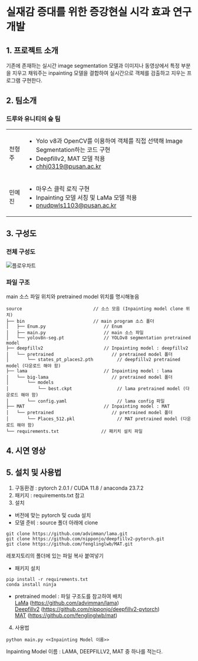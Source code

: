 # 실재감 증대를 위한 증강현실 시각 효과 연구개발

## 1. 프로젝트 소개

기존에 존재하는 실시간 image segmentation 모델과 이미지나 동영상에서 특정 부분을 지우고 채워주는 inpainting 모델을 결합하여 실시간으로 객체를 검출하고 지우는 프로그램 구현한다.

## 2. 팀소개

### 드루와 유니티의 숲 팀

<table>
  <tr>
    <td>
      천형주
    </td>
    <td>
      <ul>
        <li>Yolo v8과 OpenCV를 이용하여 객체를 직접 선택해 Image Segmentation하는 코드 구현</li>
        <li>Deepfillv2, MAT 모델 적용</li>
        <li><a href = "mailto: chhj0319@pusan.ac.kr">chhj0319@pusan.ac.kr</a></li>
      </ul>
    </td>
  </tr>
  <tr>
    <td>
      민예진
    </td>
    <td>
      <ul>
        <li>마우스 클릭 로직 구현</li>
        <li>Inpainting 모델 서칭 및 LaMa 모델 적용</li>
        <li><a href = "mailto: pnudpwls1103@pusan.ac.kr">pnudpwls1103@pusan.ac.kr</a></li>
      </ul>
    </td>
  </tr>
</table>

## 3. 구성도
### 전체 구성도
![플로우차트](https://github.com/pnucse-capstone/capstone-2023-1-04/assets/84282849/a94c0ab6-90ab-4013-ba35-d24cc4f25643)


### 파일 구조
main 소스 파일 위치와 pretrained model 위치를 명시해놓음
```
source                           // 소스 모음 (Inpainting model clone 위치)
├── bin                          // main program 소스 폴더
│   ├── Enum.py                      // Enum
│   ├── main.py                      // main 소스 파일
│   └── yolov8n-seg.pt               // YOLOv8 segmentation pretrained model
├── deepfillv2                       // Inpainting model : deepfillv2
│   └── pretrained                      // pretrained model 폴더
│       └── states_pt_places2.pth         // deepfillv2 pretrained model (다운로드 해야 함)
├── lama                             // Inpainting model : lama
│   └── big-lama                        // pretrained model 폴더
│       └── models                     
│           └── best.ckpt                 // lama pretrained model (다운로드 해야 함)
│       └── config.yaml                   // lama config 파일
├── MAT                              // Inpainting model : MAT
│   └── pretrained                      // pretrained model 폴더
│       └── Places_512.pkl                // MAT pretrained model (다운로드 해야 함)
└── requirements.txt                // 패키치 설치 파일
```
## 4. 시연 영상

## 5. 설치 및 사용법
1. 구동환경 : pytorch 2.0.1 / CUDA 11.8 / anaconda 23.7.2
2. 패키지 : requirements.txt 참고  
3. 설치  
- 버전에 맞는 pytorch 및 cuda 설치
- 모델 준비 : source 폴더 아래에 clone  
```
git clone https://github.com/advimman/lama.git
git clone https://github.com/nipponjo/deepfillv2-pytorch.git
git clone https://github.com/fenglinglwb/MAT.git
```
레포지토리의 폴더에 있는 파일 복사 붙여넣기

- 패키지 설치
```
pip install -r requirements.txt
conda install ninja
```

- pretrained model : 파일 구조도를 참고하여 배치  
[LaMa](https://github.com/advimman/lama#links) (https://github.com/advimman/lama)  
[Deepfillv2](https://drive.google.com/u/0/uc?id=1tvdQRmkphJK7FYveNAKSMWC6K09hJoyt&export=download) (https://github.com/nipponjo/deepfillv2-pytorch)   
[MAT](https://mycuhk-my.sharepoint.com/personal/1155137927_link_cuhk_edu_hk/_layouts/15/onedrive.aspx?id=%2Fpersonal%2F1155137927%5Flink%5Fcuhk%5Fedu%5Fhk%2FDocuments%2FRelease%2FMAT&ga=1) (https://github.com/fenglinglwb/mat)  

4. 사용법
```
python main.py <<Inpainting Model 이름>>
```
Inpainting Model 이름 : LAMA, DEEPFILLV2, MAT 중 하나를 적는다.
